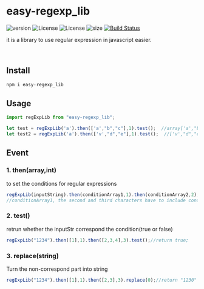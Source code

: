 # easy-regexp_lib
<img src="https://img.shields.io/npm/v/easy-regexp_lib" alt="version">    <img src="https://img.shields.io/npm/l/vue.svg?sanitize=true" alt="License">     <img src="https://img.shields.io/npm/dm/easy-regexp_lib" alt="License">   <img src="https://img.shields.io/github/size/tp953704/js-easyRegExp/dist/index-es.min.js" alt="size">
   [![Build Status](https://travis-ci.org/tp953704/js-easyRegExp.svg?branch=master)](https://travis-ci.org/tp953704/js-easyRegExp)


it is a library to use regular expression in javascript easier.

</br>


## Install
```js
npm i easy-regexp_lib
```

## Usage
```js
import regExpLib from "easy-regexp_lib";

let test = regExpLib('a').then(['a',"b","c"],1).test();  //array['a',"b","c"] has element "a",so return true;
let test2 = regExpLib('a').then(['v',"d","e"],1).test();  //['v',"d","e"] doesn't include element "a",so return false;
```
## Event
### 1. then(array,int)  
to set the conditions for regular expressions  
```js
regExpLib(inputString).then(conditionArray1,1).then(conditionArray2,2);//The first character have to include 
//conditionArray1, the second and third characters have to include conditionArray2
```
### 2. test()  
retrun whether the inputStr correspond the condition(true or false)
```js
regExpLib("1234").then([1],1).then([2,3,4],3).test();//return true;
```
### 3. replace(string)
Turn the non-correspond part into string
```js
regExpLib("1234").then([1],1).then([2,3],3).replace(0);//return "1230"
```
